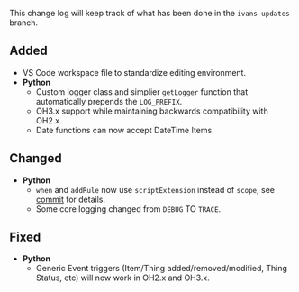 This change log will keep track of what has been done in the `ivans-updates` branch.

## Added

* VS Code workspace file to standardize editing environment.
* **Python**
  * Custom logger class and simplier `getLogger` function that automatically prepends the `LOG_PREFIX`.
  * OH3.x support while maintaining backwards compatibility with OH2.x.
  * Date functions can now accept DateTime Items.

## Changed

* **Python**
  * `when` and `addRule` now use `scriptExtension` instead of `scope`, see [commit](https://github.com/CrazyIvan359/openhab-helper-libraries/commit/cbc5e01b65cb614cced80e482b74dae523aed75f) for details.
  * Some core logging changed from `DEBUG` TO `TRACE`.

## Fixed

* **Python**
  * Generic Event triggers (Item/Thing added/removed/modified, Thing Status, etc) will now work in OH2.x and OH3.x.
